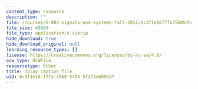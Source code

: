 ```yaml
---
content_type: resource
description: ''
file: /courses/6-003-signals-and-systems-fall-2011/6c3f1e16f7fa756054545f2f3e689bd7_TeVSxZgIHAA.srt
file_size: 49909
file_type: application/x-subrip
hide_download: true
hide_download_original: null
learning_resource_types: []
license: https://creativecommons.org/licenses/by-nc-sa/4.0/
ocw_type: OCWFile
resourcetype: Other
title: 3play caption file
uid: 6c3f1e16-f7fa-7560-5454-5f2f3e689bd7
---
```

